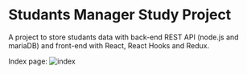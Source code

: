 # Studants Manager Study Project

A project to store studants data with back-end REST API (node.js and mariaDB) and front-end with React, React Hooks and Redux.

Index page:
![index](https://user-images.githubusercontent.com/89145009/165585766-dd55009c-d84c-46c7-92cc-4536b4816b89.png)
